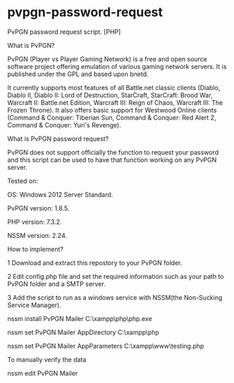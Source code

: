 # pvpgn-password-request
PvPGN password request script. [PHP]


What is PvPGN?

PvPGN (Player vs Player Gaming Network) is a free and open source software project offering emulation of various gaming network servers. It is published under the GPL and based upon bnetd.

It currently supports most features of all Battle.net classic clients (Diablo, Diablo II, Diablo II: Lord of Destruction, StarCraft, StarCraft: Brood War, Warcraft II: Battle.net Edition, Warcraft III: Reign of Chaos, Warcraft III: The Frozen Throne). It also offers basic support for Westwood Online clients (Command & Conquer: Tiberian Sun, Command & Conquer: Red Alert 2, Command & Conquer: Yuri's Revenge).


What is PvPGN password request?

PvPGN does not support officially the function to request your password and this script can be used to have that function working on any PvPGN server.


Tested on:

OS: Windows 2012 Server Standard.

PvPGN version: 1.8.5.

PHP version: 7.3.2.

NSSM version: 2.24.


How to implement?

1 Download and extract this repostory to your PvPGN folder.

2 Edit config.php file and set the required information such as your path to PvPGN folder and a SMTP server.

3 Add the script to run as a windows service with NSSM(the Non-Sucking Service Manager).

nssm install PvPGN Mailer C:\xampp\php\php.exe

nssm set PvPGN Mailer AppDirectory C:\xampp\php

nssm set PvPGN Mailer AppParameters C:\xampp\www\testing.php


To manually verify the data

nssm edit PvPGN Mailer
